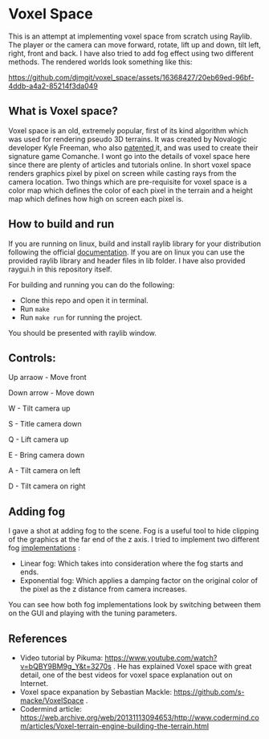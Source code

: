 # Voxel Space

This is an attempt at implementing voxel space from scratch using Raylib. The player or the camera can move forward, rotate, lift up and down, tilt left, right, front and back.
I have also tried to add fog effect using two different methods.
The rendered worlds look something like this:

https://github.com/djmgit/voxel_space/assets/16368427/20eb69ed-96bf-4ddb-a4a2-85214f3da049

## What is Voxel space?

Voxel space is an old, extremely popular, first of its kind algorithm which was used for rendering pseudo 3D terrains. It was created by Novalogic developer 
Kyle Freeman, who also <a href="https://patents.google.com/patent/US6020893"> patented </a> it, and was used to create their signature game Comanche.
I wont go into the details of voxel space here since there are plenty of articles and tutorials online. In short voxel space renders graphics pixel by
pixel on screen while casting rays from the camera location. Two things which are pre-requisite for voxel space is a color map which defines the color
of each pixel in the terrain and a height map which defines how high on screen each pixel is.

## How to build and run

If you are running on linux, build and install raylib library for your distribution following the official <a href="https://github.com/raysan5/raylib/wiki/Working-on-GNU-Linux">documentation</a>.
If you are on linux you can use the provided raylib library and header files in lib folder. I have also provided raygui.h in this repository itself.

For building and running you can do the following:

- Clone this repo and open it in terminal.
- Run ```make```
- Run ```make run``` for running the project.

You should be presented with raylib window.

## Controls:

Up arraow  - Move front

Down arrow - Move down

W          - Tilt camera up

S          - Title camera down

Q          - Lift camera up

E          - Bring camera down

A          - Tilt camera on left

D          - Tilt camera on right

## Adding fog

I gave a shot at adding fog to the scene. Fog is a useful tool to hide clipping of the graphics at the far end of the z axis. I tried to implement two different fog
<a href="https://learn.microsoft.com/en-us/windows/win32/direct3d9/fog-formulas">implementations</a> :

- Linear fog: Which takes into consideration where the fog starts and ends.
- Exponential fog: Which applies a damping factor on the original color of the pixel as the z distance from camera increases.

You can see how both fog implementations look by switching between them on the GUI and playing with the tuning parameters.

## References

- Video tutorial by Pikuma: https://www.youtube.com/watch?v=bQBY9BM9g_Y&t=3270s . He has explained Voxel space with great detail, one of the best videos for voxel space explanation out on Internet.
- Voxel space expanation by Sebastian Mackle: https://github.com/s-macke/VoxelSpace .
- Codermind article: https://web.archive.org/web/20131113094653/http://www.codermind.com/articles/Voxel-terrain-engine-building-the-terrain.html


